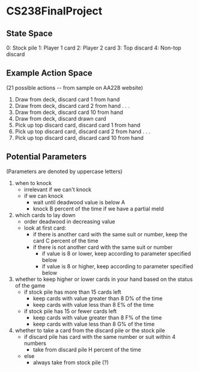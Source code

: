 # CS238FinalProject

## State Space

0: Stock pile
1: Player 1 card
2: Player 2 card
3: Top discard
4: Non-top discard

## Example Action Space

(21 possible actions -- from sample on AA228 website)

1. Draw from deck, discard card 1 from hand
2. Draw from deck, discard card 2 from hand
   .
   .
   .
3. Draw from deck, discard card 10 from hand
4. Draw from deck, discard drawn card
5. Pick up top discard card, discard card 1 from hand
6. Pick up top discard card, discard card 2 from hand
   .
   .
   .
7. Pick up top discard card, discard card 10 from hand

## Potential Parameters

(Parameters are denoted by uppercase letters)

1. when to knock
   - irrelevant if we can't knock
   - if we can knock
     - wait until deadwood value is below A
     - knock B percent of the time if we have a partial meld
2. which cards to lay down
   - order deadwood in decreasing value
   - look at first card:
     - if there is another card with the same suit or number, keep the card C percent of the time
     - if there is not another card with the same suit or number
       - if value is 8 or lower, keep according to parameter specified below
       - if value is 8 or higher, keep according to parameter specified below
3. whether to keep higher or lower cards in your hand based on the status of the game
   - if stock pile has more than 15 cards left
     - keep cards with value greater than 8 D% of the time
     - keep cards with value less than 8 E% of the time
   - if stock pile has 15 or fewer cards left
     - keep cards with value greater than 8 F% of the time
     - keep cards with value less than 8 G% of the time
4. whether to take a card from the discard pile or the stock pile
   - if discard pile has card with the same number or suit within 4 numbers
     - take from discard pile H percent of the time
   * else
     - always take from stock pile (?)
